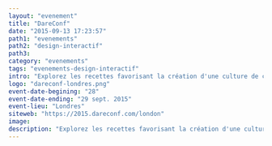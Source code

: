 ```yaml
---
layout: "evenement"
title: "DareConf"
date: "2015-09-13 17:23:57"
path1: "evenements"
path2: "design-interactif"
path3:
category: "evenements"
tags: "evenements-design-interactif"
intro: "Explorez les recettes favorisant la création d'une culture de confiance au sein d'une équipe, où les besoins d'autonomie, de respect et de compréhension de chacun seraient comblés. Participer à cet événement est une excellente manière d'apprendre des méthodologies nouvelles de collaboration dans le secteur du design et du digital."
logo: "dareconf-londres.png"
event-date-begining: "28"
event-date-ending: "29 sept. 2015"
event-lieu: "Londres"
siteweb: "https://2015.dareconf.com/london"
image:
description: "Explorez les recettes favorisant la création d'une culture de confiance au sein d'une équipe, où les besoins d'autonomie, de respect et de compréhension de chacun sont comblés"
---
```

